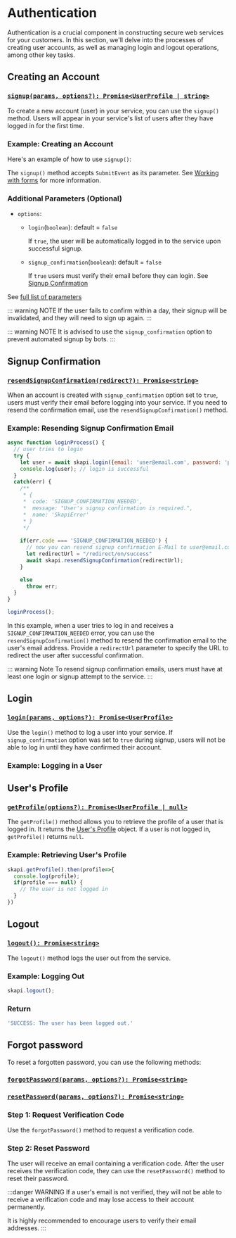 # Authentication

Authentication is a crucial component in constructing secure web services for your customers.
In this section, we'll delve into the processes of creating user accounts, as well as managing login and logout operations, among other key tasks.

## Creating an Account

### [`signup(params, options?): Promise<UserProfile | string>`](/api-reference/user/#signup)

To create a new account (user) in your service, you can use the `signup()` method. Users will appear in your service's list of users after they have logged in for the first time.

### Example: Creating an Account
Here's an example of how to use `signup()`:

<CodeSwitcher :languages="{js:'Using JavaScript',form:'Using Forms'}">
<template v-slot:js>

```js
let parameters = {
  email: "user@email.com",
  password: "password", // Password must be between 6 and 60 characters.
  name: "User's name"
};

let options = {
  login: true // If set to true, users will be automatically logged in on signup.
};

skapi.signup(parameters, options)
  .then(res => console.log({res}))
  .catch(err => console.log({err}));
```

</template>
<template v-slot:form>

```html
<form onsubmit="skapi.signup(event, 
    { 
        login: true, 
        response: res => console.log({res}), // response runs on successful signup
        onerror: err => alert(err.message) // onerror runs when signup fails 
    })">
    <input type="email" name="email" placeholder="E-Mail" required>
    <br>
    <input id="password" type="password" name="password" placeholder="Password" required>
    <br>
    <input id="confirm_password" type="password" placeholder="Confirm Password" required>
    <br>
    <input name="name" placeholder="Your name">
    <br>
    <input type="submit" value="Create Account">
</form>
```

</template>
</CodeSwitcher>

The `signup()` method accepts `SubmitEvent` as its parameter. See [Working with forms](/the-basics/#working-with-forms) for more information.

### Additional Parameters (Optional)

- `options`:
  - `login`(`boolean`): default = `false`
    
    If `true`, the user will be automatically logged in to the service upon successful signup.
    
  - `signup_confirmation`(`boolean`): default = `false`
  
    If `true` users must verify their email before they can login.
    See [Signup Confirmation](/authentication/#signup-confirmation)

See [full list of parameters](/api-reference/user/#signup)

::: warning NOTE
If the user fails to confirm within a day, their signup will be invalidated, and they will need to sign up again. 
:::

::: warning NOTE
It is advised to use the `signup_confirmation` option to prevent automated signup by bots.
:::

## Signup Confirmation

### [`resendSignupConfirmation(redirect?): Promise<string>`](/api-reference/user/#resendSignupConfirmation)

When an account is created with `signup_confirmation` option set to `true`, users must verify their email before logging into your service. If you need to resend the confirmation email, use the `resendSignupConfirmation()` method. 

### Example: Resending Signup Confirmation Email

```js
async function loginProcess() {
  // user tries to login
  try {
    let user = await skapi.login({email: 'user@email.com', password: 'password'});
    console.log(user); // login is successful
  }
  catch(err) {
    /**
     * {
     *  code: 'SIGNUP_CONFIRMATION_NEEDED',
     *  message: "User's signup confirmation is required.",
     *  name: 'SkapiError'
     * }
     */
    
    if(err.code === 'SIGNUP_CONFIRMATION_NEEDED') {
      // now you can resend signup confirmation E-Mail to user@email.com.
      let redirectUrl = "/redirect/on/success"
      await skapi.resendSignupConfirmation(redirectUrl);
    }

    else
      throw err;
  }
}

loginProcess();
```

In this example, when a user tries to log in and receives a `SIGNUP_CONFIRMATION_NEEDED` error, you can use the `resendSignupConfirmation()` method to resend the confirmation email to the user's email address. Provide a `redirectUrl` parameter to specify the URL to redirect the user after successful confirmation.

::: warning Note
To resend signup confirmation emails, users must have at least one login or signup attempt to the service.
:::

## Login

### [`login(params, options?): Promise<UserProfile>`](/api-reference/user/#login)

Use the `login()` method to log a user into your service.
If `signup_confirmation` option was set to `true` during signup,
users will not be able to log in until they have confirmed their account.

### Example: Logging in a User

<CodeSwitcher :languages="{js:'Using JavaScript',form:'Using Forms'}">
<template v-slot:js>

```js
let parameters = {
  email: 'user@email.com',
  password: 'password'
}

skapi.login(parameters)
  .then(response => console.log(response))
  .catch(err => alert(err.message));
```

In this example, the `login()` method is used to log in a user with the specified email and password. The response will contain the user information upon successful login.

</template>
<template v-slot:form>

```html
<form onsubmit="skapi.login(event, { 
      response: res => console.log(res), // response runs on successful signup
      onerror: err => alert(err.message) // onerror runs when signup fails 
    })">
    <input type="email" name="email" placeholder="E-Mail" required>
    <br>
    <input id="password" type="password" name="password" placeholder="Password" required>
    <br>
    <input type="submit" value="Login">
</form>
```

This example demonstrates a login form that uses the `login()` method to handle the form submission. The `response` callback will return the user information upon successful login.

</template>
</CodeSwitcher>

## User's Profile

### [`getProfile(options?): Promise<UserProfile | null>`](/api-reference/user/#getprofile)

The `getProfile()` method allows you to retrieve the profile of a user that is logged in. It returns the [User's Profile](/api-reference/data-types/#user-profile) object. If a user is not logged in, `getProfile()` returns `null`.

### Example: Retrieving User's Profile

```js
skapi.getProfile().then(profile=>{
  console.log(profile);
  if(profile === null) {
    // The user is not logged in
  }
})
```
## Logout

### [`logout(): Promise<string>`](/api-reference/user/#logout)

The `logout()` method logs the user out from the service.

### Example: Logging Out

```js
skapi.logout();
```

### Return
```ts
'SUCCESS: The user has been logged out.'
```

## Forgot password

To reset a forgotten password, you can use the following methods:

### [`forgotPassword(params, options?): Promise<string>`](/api-reference/user/#forgotpassword)

### [`resetPassword(params, options?): Promise<string>`](/api-reference/user/#resetpassword)


### Step 1: Request Verification Code

Use the `forgotPassword()` method to request a verification code.

<CodeSwitcher :languages="{js:'Using JavaScript',form:'Using Forms'}">
<template v-slot:js>

```js
skapi.forgotPassword({email: 'someone@gmail.com'});
// User receives an e-mail with a verification code.
```

In this example, the `forgotPassword()` method is called with the user's email as a parameter. The user will receive an email containing a verification code that they can use to reset their password.

</template>
<template v-slot:form>

```html
<form onsubmit="skapi.forgotPassword(event, 
    { 
        response: (res) => {console.log({res})}, // response runs on successful signup
        onerror: err => console.log({err}) // onerror runs when signup fails 
    })">
    <input type="email" name="email" placeholder="E-Mail" required>
    <br>
    <input type="submit" value="Request Verification Code">
</form>
```

In this example, a form is used to submit the email address. When the form is submitted, the `forgotPassword()` method is called with the email parameter.

</template>
</CodeSwitcher>

### Step 2: Reset Password

The user will receive an email containing a verification code. After the user receives the verification code, they can use the `resetPassword()` method to reset their password.

<CodeSwitcher :languages="{js:'Using JavaScript',form:'Using Forms'}">
<template v-slot:js>

In this example, the `resetPassword()` method is called with the user's email, the verification code received via email, and the new password. Upon successful password reset, the user's account password will be set to the new password provided.

```js
skapi.resetPassword({
  email: 'someone@gmail.com', 
  code: '123456', // code sent to user's registered email address
  new_password: 'new_password' // The password should be at least 6 characters and 60 characters maximum.
}).then(() => {
  // new password is set
});
```
</template>
<template v-slot:form>

In this example, a form is used to submit the email, verification code, and new password. When the form is submitted, the `resetPassword()` method is called with the corresponding parameters.

```html
<form onsubmit="skapi.resetPassword(event, {
      response: res => console.log(res), // response runs on successful signup
      onerror: err => alert(err.message) // onerror runs when signup fails 
    })">
    <input type="email" name="email" placeholder="E-Mail" value="someone@gmail.com" hidden>
    <br>
    <input type="text" name="code" placeholder="Verification Code" required>
    <br>
    <input type="password" name="new_password" placeholder="New Password" required>
    <br>
    <input type="submit" placeholder="Confirm Password" value="Change Password">
</form>
```

</template>
</CodeSwitcher>

:::danger WARNING
If a user's email is not verified, they will not be able to receive a verification code and may lose access to their account permanently. 

It is highly recommended to encourage users to verify their email addresses.
:::